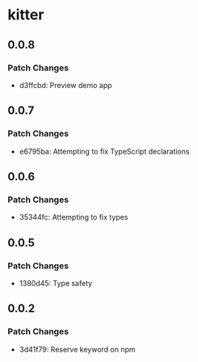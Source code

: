 # kitter

## 0.0.8

### Patch Changes

- d3ffcbd: Preview demo app

## 0.0.7

### Patch Changes

- e6795ba: Attempting to fix TypeScript declarations

## 0.0.6

### Patch Changes

- 35344fc: Attempting to fix types

## 0.0.5

### Patch Changes

- 1380d45: Type safety

## 0.0.2

### Patch Changes

- 3d41f79: Reserve keyword on npm

